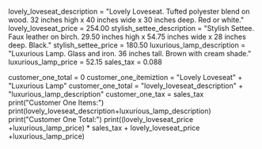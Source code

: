 lovely_loveseat_description = "Lovely Loveseat. Tufted polyester blend on wood. 32 inches high x 40 inches wide x 30 inches deep. Red or white."
lovely_loveseat_price = 254.00
stylish_settee_description = "Stylish Settee. Faux leather on birch. 29.50 inches high x 54.75 inches wide x 28 inches deep. Black."
stylish_settee_price = 180.50
luxurious_lamp_description = "Luxurious Lamp. Glass and iron. 36 inches tall. Brown with cream shade."
luxurious_lamp_price = 52.15
sales_tax = 0.088

customer_one_total = 0
customer_one_itemiztion = "Lovely Loveseat" + "Luxurious Lamp"
customer_one_total = "lovely_loveseat_description" + "luxurious_lamp_description"
customer_one_tax = sales_tax
print("Customer One Items:")
print(lovely_loveseat_description+luxurious_lamp_description)
print("Customer One Total:")
print((lovely_loveseat_price +luxurious_lamp_price) * sales_tax + lovely_loveseat_price +luxurious_lamp_price)

